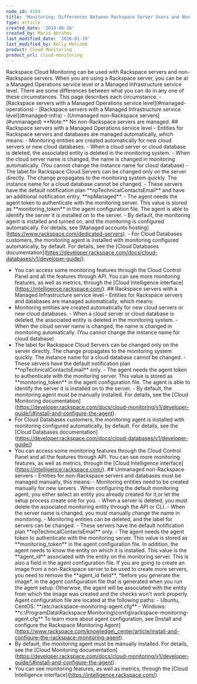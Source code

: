 ```yaml
---
node_id: 4104
title: 'Monitoring: Differences Between Rackspace Server Users and Non-Rackspace Server Users'
type: article
created_date: '2014-06-16'
created_by: Maria Abrahms
last_modified_date: '2016-01-19'
last_modified_by: Kelly Holcomb
product: Cloud Monitoring
product_url: cloud-monitoring
---
```


Rackspace Cloud Monitoring can be used with Rackspace servers and
non-Rackspace servers. When you are using a Rackspace server, you can be
at a Managed Operations service level or a Managed Infrastructure
service level. There are some differences between what you can do in any
one of these circumstances. This page describes each circumstance. -
\[Rackspace servers with a Managed Operations service
level\](\#managed-operations) - \[Rackspace servers with a Managed
Infrastructure service level\](\#managed-infra) - \[Unmanaged
non-Rackspace servers\](\#unmanaged) \*\*Note:\*\* No non-Rackspace
servers are managed.  \#\# Rackspace servers with a Managed
Operations service level - Entities for Rackspace servers and databases
are managed automatically, which means: - Monitoring entities are
created automatically for new cloud servers or new cloud databases. -
When a cloud server or cloud database is deleted, the associated entity
is deleted in the monitoring system. - When the cloud server name is
changed, the name is changed in monitoring automatically. (You cannot
change the instance name for cloud database) - The label for Rackspace
Cloud Servers can be changed only on the server directly. The change
propagates to the monitoring system quickly. The instance name for a
cloud database cannot be changed. - These servers have the default
notification plan \*\*npTechnicalContactsEmail\*\* and have an
additional notification entry, \*\*npManaged\*\*. - The agent needs the
agent token to authenticate with the monitoring server. This value is
stored as \*\*monitoring\_token\*\* in the agent configuration file. The
agent is able to identify the server it is installed on to the server. -
By default, the monitoring agent is installed and turned on, and the
monitoring is configured automatically. For details, see \[Managed
accounts hosting\](https://www.rackspace.com/dedicated-servers). - For
Cloud Databases customers, the monitoring agent is installed with
monitoring configured automatically, by default. For details, see the
\[Cloud Databases
documentation\](https://developer.rackspace.com/docs/cloud-databases/v1/developer-guide/).
- You can access some monitoring features through the Cloud Control
Panel and all the features through API. You can see more monitoring
features, as well as metrics, through the \[Cloud Intelligence
interface\](https://intelligence.rackspace.com/).  \#\# Rackspace
servers with a Managed Infrastructure service level - Entities for
Rackspace servers and databases are managed automatically, which means:
- Monitoring entities are created automatically for new cloud servers or
new cloud databases. - When a cloud server or cloud database is deleted,
the associated entity is deleted in the monitoring system. - When the
cloud server name is changed, the name is changed in monitoring
automatically. (You cannot change the instance name for cloud database)
- The label for Rackspace Cloud Servers can be changed only on the
server directly. The change propagates to the monitoring system quickly.
The instance name for a cloud database cannot be changed. - These
servers have the default notification plan
\*\*npTechnicalContactsEmail\*\* only. - The agent needs the agent token
to authenticate with the monitoring server. This value is stored as
\*\*monitoring\_token\*\* in the agent configuration file. The agent is
able to identify the server it is installed on to the server. - By
default, the monitoring agent must be manually installed. For details,
see the \[Cloud Monitoring
documentation\](https://developer.rackspace.com/docs/cloud-monitoring/v1/developer-guide/\#install-and-configure-the-agent).
- For Cloud Databases customers, the monitoring agent is installed with
monitoring configured automatically, by default. For details, see the
\[Cloud Databases
documentation\](https://developer.rackspace.com/docs/cloud-databases/v1/developer-guide/)
- You can access some monitoring features through the Cloud Control
Panel and all the features through API. You can see more monitoring
features, as well as metrics, through the \[Cloud Intelligence
interface\](https://intelligence.rackspace.com/).  \#\# Unmanaged
non-Rackspace servers - Entities for non-Rackspace servers and databases
must be managed manually, this means: - Monitoring entities need to be
created manually for new servers . When configuring the default
monitoring agent, you either select an entity you already created for
it,or let the setup process create one for you. - When a server is
deleted, you must delete the associated monitoring entity through the
API or CLI. - When the server name is changed, you must manually change
the name in monitoring. - Monitoring entities can be deleted, and the
label for servers can be changed. - These servers have the default
notification plan \*\*npTechnicalContactsEmail\*\* only. - The agent
needs the agent token to authenticate with the monitoring server. This
value is stored as \*\*monitoring\_token\*\* in the agent configuration
file. In addition, the agent needs to know the entity on which it is
installed. This value is the \*\*agent\_id\*\* associated with the
entity on the monitoring server. This is also a field in the agent
configuration file. If you are going to create an image from a
non-Rackspace server to be used to create more servers, you need to
remove the \*\*agent\_id field\*\*, \*before you generate the image\*,
in the agent configuration file that is generated when you run the agent
setup. Otherwise, the agent will be associated with the entity from
which the image was created and the checks won't work properly. Agent
configuration file are located at the following paths: - Ubuntu, CentOS:
\*\*/etc/rackspace-monitoring-agent.cfg\*\* - Windows:
\*\*c:\\ProgramData\\Rackspace
Monitoring\\config\\rackspace-monitoring-agent.cfg\*\* To learn more
about agent configuration, see \[Install and configure the Rackspace
Monitoring
Agent\](https://www.rackspace.com/knowledge\_center/article/install-and-configure-the-rackspace-monitoring-agent).
- By default, the monitoring agent must be manually installed. For
details, see the \[Cloud Monitoring
documentation\](https://developer.rackspace.com/docs/cloud-monitoring/v1/developer-guide/\#install-and-configure-the-agent).
- You can see monitoring features, as well as metrics, through the
\[Cloud Intelligence interface\](https://intelligence.rackspace.com/).

